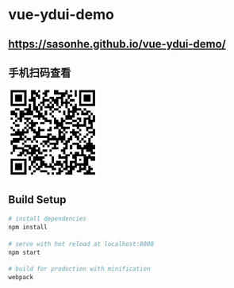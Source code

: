 # vue-ydui-demo

## https://sasonhe.github.io/vue-ydui-demo/
## 手机扫码查看
<img width="180" height="180" src="./src/assets/images/ydui.png" />

## Build Setup

``` bash
# install dependencies
npm install

# serve with hot reload at localhost:8080
npm start

# build for production with minification
webpack
